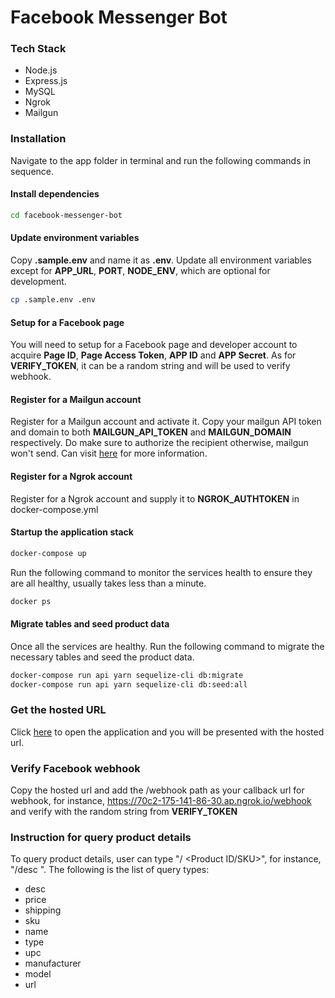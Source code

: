 # Facebook Messenger Bot

### Tech Stack
* Node.js
* Express.js
* MySQL
* Ngrok
* Mailgun

### Installation
Navigate to the app folder in terminal and run the following commands in sequence.

#### Install dependencies
```sh
cd facebook-messenger-bot
```

#### Update environment variables
Copy **.sample.env** and name it as **.env**. Update all environment variables except for **APP_URL**, **PORT**, **NODE_ENV**, which are optional for development.
```sh
cp .sample.env .env
```

#### Setup for a Facebook page
You will need to setup for a Facebook page and developer account to acquire **Page ID**, **Page Access Token**, **APP ID** and **APP Secret**. As for **VERIFY_TOKEN**, it can be a random string and will be used to verify webhook.

#### Register for a Mailgun account
Register for a Mailgun account and activate it. Copy your mailgun API token and domain to both **MAILGUN_API_TOKEN** and **MAILGUN_DOMAIN** respectively. Do make sure to authorize the recipient otherwise, mailgun won't send. Can visit [here](https://help.mailgun.com/hc/en-us/articles/217531258) for more information.

#### Register for a Ngrok account 
Register for a Ngrok account and supply it to **NGROK_AUTHTOKEN** in docker-compose.yml

#### Startup the application stack
```sh
docker-compose up
```
Run the following command to monitor the services health to ensure they are all healthy, usually takes less than a minute.
```sh
docker ps
```

#### Migrate tables and seed product data
Once all the services are healthy. Run the following command to migrate the necessary tables and seed the product data.
```sh
docker-compose run api yarn sequelize-cli db:migrate
docker-compose run api yarn sequelize-cli db:seed:all
```

### Get the hosted URL
Click [here](http://localhost:4040/) to open the application and you will be presented with the hosted url.

### Verify Facebook webhook
Copy the hosted url and add the /webhook path as your callback url for webhook, for instance, https://70c2-175-141-86-30.ap.ngrok.io/webhook and verify with the random string from **VERIFY_TOKEN**

### Instruction for query product details
To query product details, user can type "/<Query Type> <Product ID/SKU>", for instance, "/desc ". The following is the list of query types:
* desc
* price
* shipping
* sku
* name
* type
* upc
* manufacturer
* model
* url
